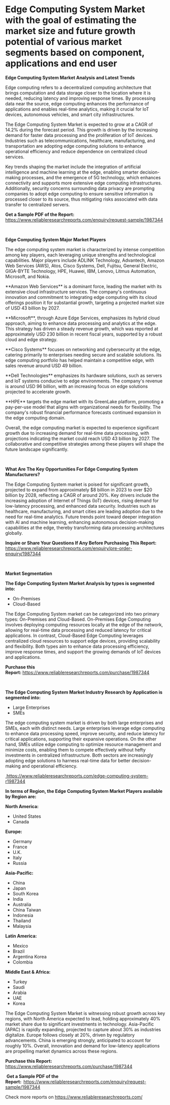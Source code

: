 <p><h1>Edge Computing System Market with the goal of estimating the market size and future growth potential of various market segments based on component, applications and end user</h1></p><p><strong>Edge Computing System Market Analysis and Latest Trends</strong></p>
<p><p>Edge computing refers to a decentralized computing architecture that brings computation and data storage closer to the location where it is needed, reducing latency and improving response times. By processing data near the source, edge computing enhances the performance of applications and enables real-time analytics, making it crucial for IoT devices, autonomous vehicles, and smart city infrastructures.</p><p>The Edge Computing System Market is expected to grow at a CAGR of 14.2% during the forecast period. This growth is driven by the increasing demand for faster data processing and the proliferation of IoT devices. Industries such as telecommunications, healthcare, manufacturing, and transportation are adopting edge computing solutions to enhance operational efficiency and reduce dependence on centralized cloud services.</p><p>Key trends shaping the market include the integration of artificial intelligence and machine learning at the edge, enabling smarter decision-making processes, and the emergence of 5G technology, which enhances connectivity and supports more extensive edge computing infrastructures. Additionally, security concerns surrounding data privacy are prompting companies to adopt edge computing to ensure sensitive information is processed closer to its source, thus mitigating risks associated with data transfer to centralized servers.</p></p>
<p><strong>Get a Sample PDF of the Report:&nbsp;</strong> <a href="https://www.reliableresearchreports.com/enquiry/request-sample/1987344?utm_campaign=2233&utm_medium=2&utm_source=Github&utm_content=ia&utm_term=10032025&utm_id=edge-computing-system">https://www.reliableresearchreports.com/enquiry/request-sample/1987344</a></p>
<p>&nbsp;</p>
<p><strong>Edge Computing System Major Market Players</strong></p>
<p><p>The edge computing system market is characterized by intense competition among key players, each leveraging unique strengths and technological capabilities. Major players include ADLINK Technology, Advantech, Amazon Web Services (AWS), Atos, Cisco Systems, Dell, Fujitsu, General Electric, GIGA-BYTE Technology, HPE, Huawei, IBM, Lenovo, Litmus Automation, Microsoft, and Nokia.</p><p>**Amazon Web Services** is a dominant force, leading the market with its extensive cloud infrastructure services. The company's continuous innovation and commitment to integrating edge computing with its cloud offerings position it for substantial growth, targeting a projected market size of USD 43 billion by 2027.</p><p>**Microsoft**, through Azure Edge Services, emphasizes its hybrid cloud approach, aiming to enhance data processing and analytics at the edge. This strategy has driven a steady revenue growth, which was reported at approximately USD 230 billion in recent fiscal years, supported by a robust cloud and edge strategy.</p><p>**Cisco Systems** focuses on networking and cybersecurity at the edge, catering primarily to enterprises needing secure and scalable solutions. Its edge computing portfolio has helped maintain a competitive edge, with sales revenue around USD 49 billion.</p><p>**Dell Technologies** emphasizes its hardware solutions, such as servers and IoT systems conducive to edge environments. The company's revenue is around USD 96 billion, with an increasing focus on edge solutions projected to accelerate growth.</p><p>**HPE** targets the edge market with its GreenLake platform, promoting a pay-per-use model that aligns with organizational needs for flexibility. The company's robust financial performance forecasts continued expansion in the edge computing domain.</p><p>Overall, the edge computing market is expected to experience significant growth due to increasing demand for real-time data processing, with projections indicating the market could reach USD 43 billion by 2027. The collaborative and competitive strategies among these players will shape the future landscape significantly.</p></p>
<p>&nbsp;</p>
<p><strong>What Are The Key Opportunities For Edge Computing System Manufacturers?</strong></p>
<p><p>The Edge Computing System market is poised for significant growth, projected to expand from approximately $8 billion in 2023 to over $20 billion by 2028, reflecting a CAGR of around 20%. Key drivers include the increasing adoption of Internet of Things (IoT) devices, rising demand for low-latency processing, and enhanced data security. Industries such as healthcare, manufacturing, and smart cities are leading adoption due to the need for real-time analytics. Future trends point toward deeper integration with AI and machine learning, enhancing autonomous decision-making capabilities at the edge, thereby transforming data processing architectures globally.</p></p>
<p><strong>Inquire or Share Your Questions If Any Before Purchasing This Report:</strong> <a href="https://www.reliableresearchreports.com/enquiry/pre-order-enquiry/1987344?utm_campaign=2233&utm_medium=2&utm_source=Github&utm_content=ia&utm_term=10032025&utm_id=edge-computing-system">https://www.reliableresearchreports.com/enquiry/pre-order-enquiry/1987344</a></p>
<p>&nbsp;</p>
<p><strong>Market Segmentation</strong></p>
<p><strong>The Edge Computing System Market Analysis by types is segmented into:</strong></p>
<p><ul><li>On-Premises</li><li>Cloud-Based</li></ul></p>
<p><p>The Edge Computing System market can be categorized into two primary types: On-Premises and Cloud-Based. On-Premises Edge Computing involves deploying computing resources locally at the edge of the network, allowing for real-time data processing and reduced latency for critical applications. In contrast, Cloud-Based Edge Computing leverages centralized cloud resources to support edge devices, providing scalability and flexibility. Both types aim to enhance data processing efficiency, improve response times, and support the growing demands of IoT devices and applications.</p></p>
<p><strong>Purchase this Report:&nbsp;</strong><a href="https://www.reliableresearchreports.com/purchase/1987344?utm_campaign=2233&utm_medium=2&utm_source=Github&utm_content=ia&utm_term=10032025&utm_id=edge-computing-system">https://www.reliableresearchreports.com/purchase/1987344</a></p>
<p>&nbsp;</p>
<p><strong>The Edge Computing System Market Industry Research by Application is segmented into:</strong></p>
<p><ul><li>Large Enterprises</li><li>SMEs</li></ul></p>
<p><p>The edge computing system market is driven by both large enterprises and SMEs, each with distinct needs. Large enterprises leverage edge computing to enhance data processing speed, improve security, and reduce latency for critical applications, supporting their expansive operations. On the other hand, SMEs utilize edge computing to optimize resource management and minimize costs, enabling them to compete effectively without hefty investments in centralized infrastructure. Both sectors are increasingly adopting edge solutions to harness real-time data for better decision-making and operational efficiency.</p></p>
<p><a href="https://www.reliableresearchreports.com/edge-computing-system-r1987344?utm_campaign=2233&utm_medium=2&utm_source=Github&utm_content=ia&utm_term=10032025&utm_id=edge-computing-system">&nbsp;https://www.reliableresearchreports.com/edge-computing-system-r1987344</a></p>
<p><strong>In terms of Region, the Edge Computing System Market Players available by Region are:</strong></p>
<p>
    <p> <strong> North America: </strong>
        <ul>
            <li>United States</li>
            <li>Canada</li>
        </ul>
        </p> 
    <p> <strong> Europe: </strong>
        <ul>
            <li>Germany</li>
            <li>France</li>
            <li>U.K.</li>
            <li>Italy</li>
            <li>Russia</li>
        </ul>
        </p> 
    <p> <strong> Asia-Pacific: </strong>
        <ul>
            <li>China</li>
            <li>Japan</li>
            <li>South Korea</li>
            <li>India</li>
            <li>Australia</li>
            <li>China Taiwan</li>
            <li>Indonesia</li>
            <li>Thailand</li>
            <li>Malaysia</li>
        </ul>
        </p> 
    <p> <strong> Latin America: </strong>
        <ul>
            <li>Mexico</li>
            <li>Brazil</li>
            <li>Argentina Korea</li>
            <li>Colombia</li>
        </ul>
        </p> 
    <p> <strong> Middle East & Africa: </strong>
        <ul>
            <li>Turkey</li>
            <li>Saudi</li>
            <li>Arabia</li>
            <li>UAE</li>
            <li>Korea</li>
        </ul>
    </p>
    </p>
<p><p>The Edge Computing System Market is witnessing robust growth across key regions, with North America expected to lead, holding approximately 40% market share due to significant investments in technology. Asia-Pacific (APAC) is rapidly expanding, projected to capture about 30% as industries digitalize. Europe follows closely at 20%, driven by regulatory advancements. China is emerging strongly, anticipated to account for roughly 10%. Overall, innovation and demand for low-latency applications are propelling market dynamics across these regions.</p></p>
<p><strong>Purchase this Report: </strong><a href="https://www.reliableresearchreports.com/purchase/1987344?utm_campaign=2233&utm_medium=2&utm_source=Github&utm_content=ia&utm_term=10032025&utm_id=edge-computing-system">https://www.reliableresearchreports.com/purchase/1987344</a></p>
<p>&nbsp;<strong>Get a Sample PDF of the Report:&nbsp;&nbsp;</strong><a href="https://www.reliableresearchreports.com/enquiry/request-sample/1987344?utm_campaign=2233&utm_medium=2&utm_source=Github&utm_content=ia&utm_term=10032025&utm_id=edge-computing-system">https://www.reliableresearchreports.com/enquiry/request-sample/1987344</a></p>
<p><strong></strong></p>
<p>Check more reports on <a href="https://www.reliableresearchreports.com/?utm_campaign=2233&utm_medium=2&utm_source=Github&utm_content=ia&utm_term=10032025&utm_id=edge-computing-system">https://www.reliableresearchreports.com/</a></p>